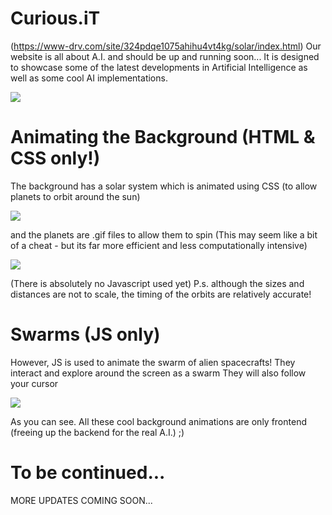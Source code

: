 # Curious.iT 
(https://www-drv.com/site/324pdqe1075ahihu4vt4kg/solar/index.html)
Our website is all about A.I. and should be up and running soon...
It is designed to showcase some of the latest developments in Artificial Intelligence 
as well as some cool AI implementations.

![](https://raw.githubusercontent.com/mohammedterry/curious.it-website/master/screenshots/solar_system.jpg)

# Animating the Background (HTML & CSS only!)

The background has a solar system which is animated using CSS (to allow planets to orbit around the sun)

![](https://raw.githubusercontent.com/mohammedterry/curious.it-website/master/screenshots/orbits.gif)

and the planets are .gif files to allow them to spin (This may seem like a bit of a cheat - but its far more efficient and less computationally intensive)

![](https://github.com/mohammedterry/curious.it-website/blob/master/mars.gif)

(There is absolutely no Javascript used yet)
P.s. although the sizes and distances are not to scale, the timing of the orbits are relatively accurate!

# Swarms (JS only)

However, JS is used to animate the swarm of alien spacecrafts!
They interact and explore around the screen as a swarm
They will also follow your cursor

![](https://raw.githubusercontent.com/mohammedterry/curious.it-website/master/screenshots/swarms.gif)

As you can see.  All these cool background animations are only frontend (freeing up the backend for the real A.I.) ;)

# To be continued...
MORE UPDATES COMING SOON...
